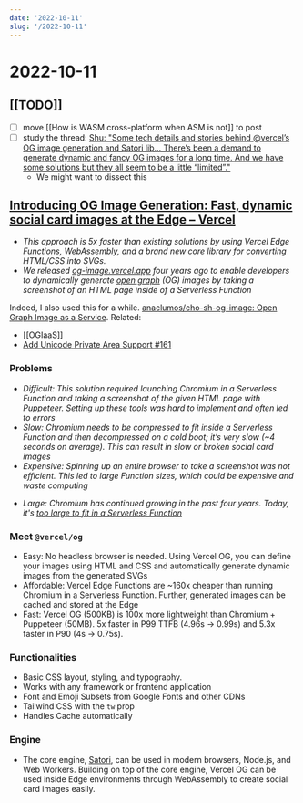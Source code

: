 ```yaml
---
date: '2022-10-11'
slug: '/2022-10-11'
---
```


# 2022-10-11

## [[TODO]]

- [ ] move [[How is WASM cross-platform when ASM is not]] to post
- [ ] study the thread: [Shu: "Some tech details and stories behind @vercel’s OG image generation and Satori lib... There’s been a demand to generate dynamic and fancy OG images for a long time. And we have some solutions but they all seem to be a little “limited”."](https://twitter.com/shuding_/status/1579607964549513217)
  - We might want to dissect this

## [Introducing OG Image Generation: Fast, dynamic social card images at the Edge – Vercel](https://vercel.com/blog/introducing-vercel-og-image-generation-fast-dynamic-social-card-images)

- _This approach is 5x faster than existing solutions by using Vercel Edge Functions, WebAssembly, and a brand new core library for converting HTML/CSS into SVGs._
- _We released [og-image.vercel.app](https://og-image.vercel.app/) four years ago to enable developers to dynamically generate [open graph](https://ogp.me/) (OG) images by taking a screenshot of an HTML page inside of a Serverless Function_

Indeed, I also used this for a while. [anaclumos/cho-sh-og-image: Open Graph Image as a Service](https://github.com/anaclumos/cho-sh-og-image). Related:

- [[OGIaaS]]
- [Add Unicode Private Area Support #161](https://github.com/vercel/satori/pull/161)

### Problems

- _Difficult: This solution required launching Chromium in a Serverless Function and taking a screenshot of the given HTML page with Puppeteer. Setting up these tools was hard to implement and often led to errors_
- _Slow: Chromium needs to be compressed to fit inside a Serverless Function and then decompressed on a cold boot; it’s very slow (~4 seconds on average). This can result in slow or broken social card images_
- _Expensive: Spinning up an entire browser to take a screenshot was not efficient. This led to large Function sizes, which could be expensive and waste computing_

* _Large: Chromium has continued growing in the past four years. Today, it's [too large to fit in a Serverless Function](https://github.com/vercel/og-image/issues/148)_

### Meet `@vercel/og`

- Easy: No headless browser is needed. Using Vercel OG, you can define your images using HTML and CSS and automatically generate dynamic images from the generated SVGs
- Affordable: Vercel Edge Functions are ~160x cheaper than running Chromium in a Serverless Function. Further, generated images can be cached and stored at the Edge
- Fast: Vercel OG (500KB) is 100x more lightweight than Chromium + Puppeteer (50MB). 5x faster in P99 TTFB (4.96s → 0.99s) and 5.3x faster in P90 (4s → 0.75s).

### Functionalities

- Basic CSS layout, styling, and typography.
- Works with any framework or frontend application
- Font and Emoji Subsets from Google Fonts and other CDNs
- Tailwind CSS with the `tw` prop
- Handles Cache automatically

### Engine

- The core engine, [Satori](https://github.com/vercel/satori), can be used in modern browsers, Node.js, and Web Workers. Building on top of the core engine, Vercel OG can be used inside Edge environments through WebAssembly to create social card images easily.
